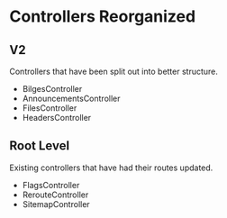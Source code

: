 # Controllers Reorganized

## V2

Controllers that have been split out into better structure.

- BilgesController
- AnnouncementsController
- FilesController
- HeadersController

## Root Level

Existing controllers that have had their routes updated.

- FlagsController
- RerouteController
- SitemapController
